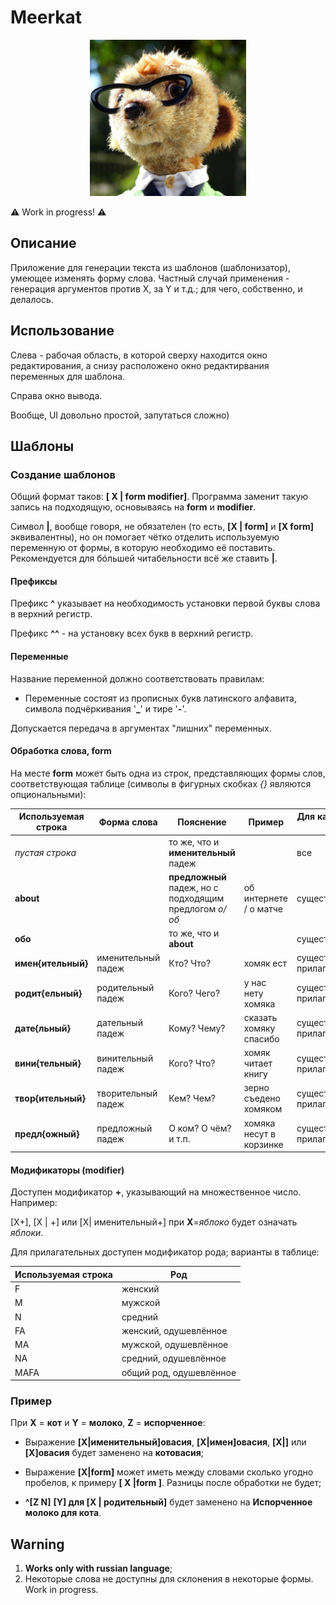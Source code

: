 # Meerkat

<center>
    <img src="meerkat.jpg" alt="alt text" width="250">
</center>

⚠️ Work in progress! ⚠️

## Описание

Приложение для генерации текста из шаблонов (шаблонизатор), умеющее изменять форму слова. Частный случай применения - генерация аргументов против X, за Y и т.д.; для чего, собственно, и делалось.

## Использование

Слева - рабочая область, в которой сверху находится окно редактирования, а снизу расположено окно редактирвания переменных для шаблона.

Справа окно вывода.

Вообще, UI довольно простой, запутаться сложно)

## Шаблоны

### Создание шаблонов

Общий формат таков: **[ X | form modifier]**. Программа заменит такую запись на подходящую, основываясь на **form** и **modifier**.

Символ **|**, вообще говоря, не обязателен (то есть, **[X | form]** и **[X form]** эквивалентны), но он помогает чётко отделить используемую переменную от формы, в которую необходимо её поставить. Рекомендуется для бóльшей читабельности всё же ставить **|**.

#### **Префиксы**

Префикс **^** указывает на необходимость установки первой буквы слова в верхний регистр.

Префикс **^^** - на установку всех букв в верхний регистр.

#### **Переменные**

Название переменной должно соответствовать правилам:

*  Переменные состоят из прописных букв латинского алфавита, символа подчёркивания '**_**' и тире '**-**'.

Допускается передача в аргументах "лишних" переменных.

#### **Обработка слова**, **form**

На месте **form** может быть одна из строк, представляющих формы слов, соответствующая таблице (символы в фигурных скобках *{}* являются опциональными):

Используемая строка | Форма слова | Пояснение | Пример | Для каких частей речи 
------------------- | ----------- | --------- | ------ | ---------------------
*пустая строка* |  | то же, что и **именительный** падеж | | все
**about** |  | **предложный** падеж, но с подходящим предлогом *о/об* | об интернете / о матче | существительные
**обо** |  | то же, что и **about** | | существительные
**имен{ительный}** | именительный падеж | Кто? Что? | хомяк ест | существительные, прилагательные
**родит{ельный}** | родительный падеж | Кого? Чего? | у нас нету хомяка | существительные, прилагательные
**дате{льный}** | дательный падеж | Кому? Чему? | сказать хомяку спасибо | существительные, прилагательные
**вини{тельный}** | винительный падеж | Кого? Что? | хомяк читает книгу | существительные, прилагательные
**твор{ительный}** | творительный падеж | Кем? Чем? | зерно съедено хомяком | существительные, прилагательные
**предл{ожный}** | предложный падеж | О ком? О чём? и т.п. | хомяка несут в корзинке | существительные, прилагательные

#### **Модификаторы** (**modifier**)

Доступен модификатор **+**, указывающий на множественное число. Например:

[X+], [X | +] или [X| именительный+] при **X**=*яблоко* будет означать *яблоки*.

Для прилагательных доступен модификатор рода; варианты в таблице:

Используемая строка | Род 
------------------- | ---
F | женский
M | мужской
N | средний
FA | женский, одушевлённое
MA | мужской, одушевлённое
NA | средний, одушевлённое
MAFA | общий род, одушевлённое

### Пример

При **X** = **кот** и **Y** = **молоко**, **Z** = **испорченное**:

* Выражение **[X|именительный]овасия**, **[X|имен]овасия**, **[X|]** или **[X]овасия** будет заменено на **котовасия**;

* Выражение **[X|form]** может иметь между словами сколько угодно пробелов, к примеру **[  X |form      ]**. Разницы после обработки не будет;

* **^[Z N]** **[Y] для [X | родительный]** будет заменено на **Испорченное молоко для кота**.

## Warning

1) **Works only with russian language**;
2) Некоторые слова не доступны для склонения в некоторые формы. Work in progress.
